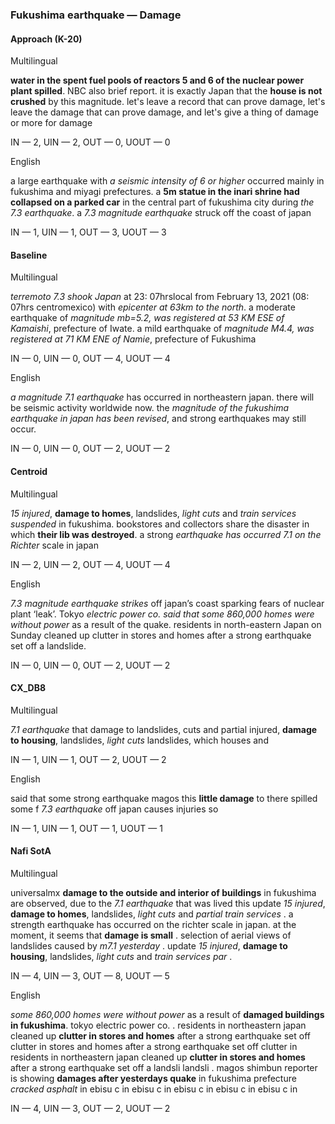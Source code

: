 ### Fukushima earthquake — Damage



#### Approach (K-20)

Multilingual

**water in the spent fuel pools of reactors 5 and 6 of the nuclear power plant spilled**. NBC also brief report. it is exactly Japan that the **house is not crushed** by this magnitude. let's leave a record that can prove damage, let's leave the damage that can prove damage, and let's give a thing of damage or more for damage

IN — 2, UIN — 2, OUT — 0, UOUT — 0

English

a large earthquake with *a seismic intensity of 6 or higher* occurred mainly in fukushima and miyagi prefectures. a **5m statue in the inari shrine had collapsed on a parked car** in the central part of fukushima city during *the 7.3 earthquake*. a *7.3 magnitude earthquake* struck off the coast of japan

IN — 1, UIN — 1, OUT — 3, UOUT — 3

#### Baseline

Multilingual

*terremoto 7.3 shook Japan* at 23: 07hrslocal from February 13, 2021 (08: 07hrs centromexico) with *epicenter at 63km to the north*. a moderate earthquake of *magnitude mb=5.2, was registered at 53 KM ESE of Kamaishi*, prefecture of Iwate. a mild earthquake of *magnitude M4.4, was registered at 71 KM ENE of Namie*, prefecture of Fukushima

IN — 0, UIN — 0, OUT — 4, UOUT — 4

English

*a magnitude 7.1 earthquake* has occurred in northeastern japan. there will be seismic activity worldwide now. the *magnitude of the fukushima earthquake in japan has been revised*, and strong earthquakes may still occur.

IN — 0, UIN — 0, OUT — 2, UOUT — 2

#### Centroid

Multilingual

*15 injured*, **damage to homes**, landslides, *light cuts* and *train services suspended* in fukushima. bookstores and collectors share the disaster in which **their lib was destroyed**. a strong *earthquake has occurred 7.1 on the Richter* scale in japan

IN — 2, UIN — 2, OUT — 4, UOUT — 4

English

*7.3 magnitude earthquake strikes* off japan’s coast sparking fears of nuclear plant ‘leak’. Tokyo *electric power co. said that some 860,000 homes were without power* as a result of the quake. residents in north-eastern Japan on Sunday cleaned up clutter in stores and homes after a strong earthquake set off a landslide.

IN — 0, UIN — 0, OUT — 2, UOUT — 2

#### CX\_DB8

Multilingual

*7.1 earthquake* that damage to landslides, cuts and partial injured, **damage to housing**, landslides, *light cuts* landslides, which houses and 

IN — 1, UIN — 1, OUT — 2, UOUT — 2

English

said that some strong earthquake magos this **little damage** to there spilled some f *7.3 earthquake* off japan causes injuries so 

IN — 1, UIN — 1, OUT — 1, UOUT — 1

#### Nafi SotA

Multilingual

universalmx **damage to the outside and interior of buildings** in fukushima are observed, due to the *7.1 earthquake* that was lived this
update *15 injured*, **damage to homes**, landslides, *light cuts* and *partial train services* .
a strength earthquake has occurred on the richter scale in japan. at the moment, it seems that **damage is small** .
selection of aerial views of landslides caused by *m7.1 yesterday* .
update *15 injured*, **damage to housing**, landslides, *light cuts* and *train services par* .

IN — 4, UIN — 3, OUT — 8, UOUT — 5

English

*some 860,000 homes were without power* as a result of **damaged buildings in fukushima**. tokyo electric power co. .
residents in northeastern japan cleaned up **clutter in stores and homes** after a strong earthquake set off clutter in stores and homes after a strong earthquake set off clutter in
residents in northeastern japan cleaned up **clutter in stores and homes** after a strong earthquake set off a landsli landsli .
magos shimbun reporter is showing **damages after yesterdays quake** in fukushima prefecture *cracked asphalt* in ebisu c in ebisu c in ebisu c in ebisu c in ebisu c in

IN — 4, UIN — 3, OUT — 2, UOUT — 2
